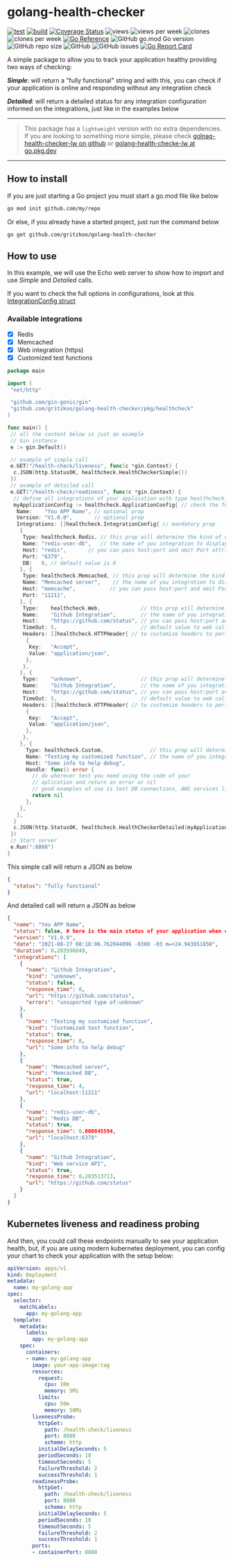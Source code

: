 # golang-health-checker

[![test](https://github.com/gritzkoo/golang-health-checker/actions/workflows/test.yaml/badge.svg)](https://github.com/gritzkoo/golang-health-checker/actions/workflows/test.yaml)
[![build](https://github.com/gritzkoo/golang-health-checker/actions/workflows/build.yaml/badge.svg)](https://github.com/gritzkoo/golang-health-checker/actions/workflows/build.yaml)
[![Coverage Status](https://coveralls.io/repos/github/gritzkoo/golang-health-checker/badge.svg?branch=master)](https://coveralls.io/github/gritzkoo/golang-health-checker?branch=master)
![views](https://raw.githubusercontent.com/gritzkoo/golang-health-checker/traffic/traffic-golang-health-checker/views.svg)
![views per week](https://raw.githubusercontent.com/gritzkoo/golang-health-checker/traffic/traffic-golang-health-checker/views_per_week.svg)
![clones](https://raw.githubusercontent.com/gritzkoo/golang-health-checker/traffic/traffic-golang-health-checker/clones.svg)
![clones per week](https://raw.githubusercontent.com/gritzkoo/golang-health-checker/traffic/traffic-golang-health-checker/clones_per_week.svg)
[![Go Reference](https://pkg.go.dev/badge/github.com/gritzkoo/golang-health-checker/pkg/healthcheck.svg)](https://pkg.go.dev/github.com/gritzkoo/golang-health-checker/pkg/healthcheck)
![GitHub go.mod Go version](https://img.shields.io/github/go-mod/go-version/gritzkoo/golang-health-checker)
![GitHub repo size](https://img.shields.io/github/repo-size/gritzkoo/golang-health-checker)
![GitHub](https://img.shields.io/github/license/gritzkoo/golang-health-checker)
![GitHub issues](https://img.shields.io/github/issues/gritzkoo/golang-health-checker)
[![Go Report Card](https://goreportcard.com/badge/github.com/gritzkoo/golang-health-checker)](https://goreportcard.com/report/github.com/gritzkoo/golang-health-checker)

A simple package to allow you to track your application healthy providing two ways of checking:

*__Simple__*: will return a "fully functional" string and with this, you can check if your application is online and responding without any integration check

*__Detailed__*: will return a detailed status for any integration configuration informed on the integrations, just like in the examples below

___
>This package has a `lightweight` version with no extra dependencies. If you are looking to something more simple, please check [golnag-health-checker-lw on github](https://github.com/gritzkoo/golang-health-checker-lw "golang health checker lightweight") or [golang-health-checke-lw at go.pkg.dev](https://pkg.go.dev/github.com/gritzkoo/golang-health-checker-lw "golang health checker lightweight at go.pkg.dev")
___

## How to install

If you are just starting a Go project you must start a go.mod file like below

```sh
go mod init github.com/my/repo
```

Or else, if you already have a started project, just run the command below

```sh
go get github.com/gritzkoo/golang-health-checker
```

## How to use

In this example, we will use the Echo web server to show how to import and use *Simple* and *Detailed* calls.

If you want to check the full options in configurations, look at this [IntegrationConfig struct](https://github.com/gritzkoo/golang-health-checker/blob/master/pkg/healthcheck/structs.go#L45-L54)

### Available integrations

- [x] Redis
- [x] Memcached
- [x] Web integration (https)
- [x] Customized test functions 

```go
package main

import (
 "net/http"

 "github.com/gin-gonic/gin"
 "github.com/gritzkoo/golang-health-checker/pkg/healthcheck"
)

func main() {
 // all the content below is just an example
 // Gin instance
 e := gin.Default()

 // example of simple call
 e.GET("/health-check/liveness", func(c *gin.Context) {
  c.JSON(http.StatusOK, healthcheck.HealthCheckerSimple())
 })
 // example of detailed call
 e.GET("/health-check/readiness", func(c *gin.Context) {
  // define all integrations of your application with type healthcheck.ApplicationConfig
  myApplicationConfig := healthcheck.ApplicationConfig{ // check the full list of available props in structs.go
   Name:    "You APP Name", // optional prop
   Version: "V1.0.0",       // optional prop
   Integrations: []healthcheck.IntegrationConfig{ // mandatory prop
    {
     Type: healthcheck.Redis, // this prop will determine the kind of check, the list of types available in structs.go
     Name: "redis-user-db",   // the name of you integration to display in response
     Host: "redis",       // you can pass host:port and omit Port attribute
     Port: "6379",
     DB:   0, // default value is 0
    }, {
     Type: healthcheck.Memcached, // this prop will determine the kind of check, the list of types available in structs.go
     Name: "Memcached server",    // the name of you integration to display in response
     Host: "memcache",           // you can pass host:port and omit Port attribute
     Port: "11211",
    }, {
     Type:    healthcheck.Web,             // this prop will determine the kind of check, the list of types available in structs.go
     Name:    "Github Integration",        // the name of you integration to display in response
     Host:    "https://github.com/status", // you can pass host:port and omit Port attribute
     TimeOut: 5,                           // default value to web call is 10s
     Headers: []healthcheck.HTTPHeader{ // to customize headers to perform a GET request
      {
       Key:   "Accept",
       Value: "application/json",
      },
     },
    }, {
     Type:    "unknown",                   // this prop will determine the kind of check, the list of types available in structs.go
     Name:    "Github Integration",        // the name of you integration to display in response
     Host:    "https://github.com/status", // you can pass host:port and omit Port attribute
     TimeOut: 5,                           // default value to web call is 10s
     Headers: []healthcheck.HTTPHeader{ // to customize headers to perform a GET request
      {
       Key:   "Accept",
       Value: "application/json",
      },
     },
    }, {
      Type: healthcheck.Custom,               // this prop will determine the kind of check, the list of types available in structs.go
      Name: "Testing my customized function", // the name of you integration to display in response
      Host: "Some info to help debug",
      Handle: func() error {
        // do wherever test you need using the code of your
        // aplication and return an error or nil
        // good examples of use is test DB connections, AWS services like SQS SNS S3 DYNAMODB, ETC
        return nil
      },
    },
   },
  }
  c.JSON(http.StatusOK, healthcheck.HealthCheckerDetailed(myApplicationConfig))
 })
 // Start server
 e.Run(":8888")
}

```

This simple call will return a JSON as below

```json
{
  "status": "fully functional"
}
```

And detailed call will return a JSON as below

```json
{
  "name": "You APP Name",
  "status": false, # here is the main status of your application when one of the integrations fails.. false will return
  "version": "V1.0.0",
  "date": "2021-08-27 08:18:06.762044096 -0300 -03 m=+24.943851850",
  "duration": 0.283596049,
  "integrations": [
    {
      "name": "Github Integration",
      "kind": "unknown",
      "status": false,
      "response_time": 0,
      "url": "https://github.com/status",
      "errors": "unsuported type of:unknown"
    },
    {
      "name": "Testing my customized function",
      "kind": "Customized test function",
      "status": true,
      "response_time": 0,
      "url": "Some info to help debug"
    },
    {
      "name": "Memcached server",
      "kind": "Memcached DB",
      "status": true,
      "response_time": 4,
      "url": "localhost:11211"
    },
    {
      "name": "redis-user-db",
      "kind": "Redis DB",
      "status": true,
      "response_time": 0.000845594,
      "url": "localhost:6379"
    },
    {
      "name": "Github Integration",
      "kind": "Web service API",
      "status": true,
      "response_time": 0.283513713,
      "url": "https://github.com/status"
    }
  ]
}
```

## Kubernetes liveness and readiness probing

And then, you could call these endpoints manually to see your application health, but, if you are using modern kubernetes deployment, you can config your chart to check your application with the setup below:

```yaml
apiVersion: apps/v1
kind: Deployment
metadata:
  name: my-golang-app
spec:
  selector:
    matchLabels:
      app: my-golang-app
  template:
    metadata:
      labels:
        app: my-golang-app
    spec:
      containers:
      - name: my-golang-app
        image: your-app-image:tag
        resources:
          request:
            cpu: 10m
            memory: 5Mi
          limits:
            cpu: 50m
            memory: 50Mi 
        livenessProbe:
          httpGet:
            path: /health-check/liveness
            port: 8888
            scheme: http
          initialDelaySeconds: 5
          periodSeconds: 10
          timeoutSeconds: 5
          failureThreshold: 2
          successThreshold: 1
        readinessProbe:
          httpGet:
            path: /health-check/liveness
            port: 8888
            scheme: http
          initialDelaySeconds: 5
          periodSeconds: 10
          timeoutSeconds: 5
          failureThreshold: 2
          successThreshold: 1
        ports:
        - containerPort: 8888
```
